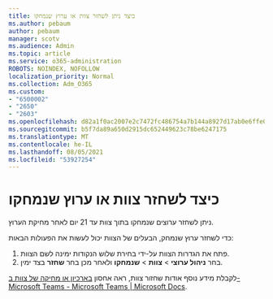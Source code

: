 ```yaml
---
title: כיצד ניתן לשחזר צוות או ערוץ שנמחקו
ms.author: pebaum
author: pebaum
manager: scotv
ms.audience: Admin
ms.topic: article
ms.service: o365-administration
ROBOTS: NOINDEX, NOFOLLOW
localization_priority: Normal
ms.collection: Adm_O365
ms.custom:
- "6500002"
- "2650"
- "2603"
ms.openlocfilehash: d82a1f0ac2007e2c7472fc486754a7b144a8927d17ab0e6ffe0fed6fd2ddf4e4
ms.sourcegitcommit: b5f7da89a650d2915dc652449623c78be6247175
ms.translationtype: MT
ms.contentlocale: he-IL
ms.lasthandoff: 08/05/2021
ms.locfileid: "53927254"
---
```

# <a name="how-to-restore-a-deleted-team-or-channel"></a>כיצד לשחזר צוות או ערוץ שנמחקו

ניתן לשחזר ערוצים שנמחקו בתוך צוות עד 21 יום לאחר מחיקת הערוץ.

כדי לשחזר ערוץ שנמחק, הבעלים של הצוות יכול לעשות את הפעולות הבאות:

1. פתח את הגדרות הצוות על-ידי בחירת שלוש הנקודות ימינה לשם הצוות.
2. בחר **ניהול ערוצי**  >  **צוות**  >  **שנמחקו** ולאחר מכן בחר **שחזר** בצד ימין.

לקבלת מידע נוסף אודות שחזור צוות, ראה אחסון [בארכיון או מחיקה של צוות ב- Microsoft Teams - Microsoft Teams | Microsoft Docs](https://docs.microsoft.com/microsoftteams/archive-or-delete-a-team#restore-a-deleted-team).
